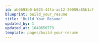 ```yaml
---
id: ab0693b0-b025-44fa-ac12-20059a85b1cf
blueprint: build_your_resume
title: 'Build Your Resume'
updated_by: 1
updated_at: 1649650773
template: pages/build-your-resume
---
```

